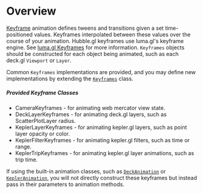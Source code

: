 # Overview

[Keyframe](https://en.wikipedia.org/wiki/Key_frame) animation defines tweens and transitions given a set time-positioned values.
Keyframes interpolated between these values over the course of your animation. Hubble.gl keyframes use luma.gl's keyframe engine. See [luma.gl Keyframes](https://luma.gl/docs/api-reference/engine/animation/key-frames) for more information. `Keyframes` objects should be constructed for each object being animated, such as each deck.gl `Viewport` or `Layer`.

Common `Keyframes` implementations are provided, and you may define new implementations by extending the [`Keyframes`](/docs/api-reference/keyframe/keyframes) class.

##### Provided Keyframe Classes

 - CameraKeyframes - for animating web mercator view state.
 - DeckLayerKeyframes - for animating deck.gl layers, such as ScatterPlotLayer radius.
 - KeplerLayerKeyframes - for animating kepler.gl layers, such as point layer opacity or color.
 - KeplerFilterKeyframes - for animating kepler.gl filters, such as time or range.
 - KeplerTripKeyframes - for animating kepler.gl layer animations, such as trip time.

If using the built-in animation classes, such as [`DeckAnimation`](/docs/api-reference/animations/deck-animation) or [`KeplerAnimation`](/docs/api-reference/animations/kepler-animation), you will not directly construct these keyframes but instead pass in their parameters to animation methods.
